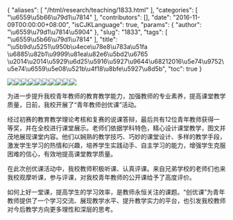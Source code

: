 {
    "aliases": [
        "/html/research/teaching/1833.html"
    ],
    "categories": [
        "\u6559\u5b66\u79d1\u7814"
    ],
    "contributors": [],
    "date": "2016-11-09T00:00:00+08:00",
    "isCJKLanguage": true,
    "params": {
        "author": "\u6559\u79d1\u7814\u5904"
    },
    "slug": "1833",
    "tags": [
        "\u6559\u5b66\u79d1\u7814"
    ],
    "title": "\u5b9d\u5251\u950b\u4ece\u78e8\u783a\u51fa  \u6885\u82b1\u9999\u81ea\u82e6\u5bd2\u6765 \u2014\u2014\u5929\u6d25\u5916\u5927\u9644\u68212016\u5e74\u9752\u5e74\u6559\u5e08\u521b\u4f18\u8bfe\u5927\u8d5b",
    "toc": true
}

![](https://cdn.tfls.online/mirror/full/6b5bc84e372211d4fecc0a29bf4c89722889721d.jpg)![](https://cdn.tfls.online/mirror/full/b3ba2a41f2e8f66e8b3dbcebc49738ec6226aed7.jpg)![](https://cdn.tfls.online/mirror/full/976387eb417350675b46f934a6fca94f3c570a67.jpg)![](https://cdn.tfls.online/mirror/full/9f4848e2d834c516f7cba44859e1804f8a6b7737.jpg)![](https://cdn.tfls.online/mirror/full/f6ee938d7293abe5af31c9dbc23ab154d19d0bab.jpg)![](https://cdn.tfls.online/mirror/full/79681fd3ac21cae47c895e53c6bdcf1ecb4a6515.jpg)![](https://cdn.tfls.online/mirror/full/e2f435aa1ed0ceac38d2ef579716ac30f68636e7.jpg)![](https://cdn.tfls.online/mirror/full/baba2b7619441f204234c4c17b6b853d441fae14.jpg)![](https://cdn.tfls.online/mirror/full/bb5c9f6d868a2ab8aff4a2c60cdcb2c9889e4516.jpg)![](https://cdn.tfls.online/mirror/full/f224536f1892f388488876fcbebe9a0569edb6d9.jpg)




为进一步提升我校青年教师的教育教学能力，加强教师的专业素养，提高课堂教学质量，日前，我校开展了“青年教师创优课”活动。




经过初赛的教育教学理论考核和复赛的说课答辩，最后共有12位青年教师获得一等奖，并在全校进行课堂展示。老师们依据学科特色，精心设计课堂教学，图文并茂地展现课堂内容。他们以娴熟的教学技巧、巧妙的课堂设计、多样的教学手段，激发学生学习的热情和兴趣，培养学生实践动手、自主学习的能力，增强学生克服困难的信心，有效地提高课堂教学质量。




在此次创优课活动中，我校教师积极听课、认真评课。来自兄弟学校的老师们也来我校观摩听课，参与评课，对我校青年教师的公开课给予了高度评价。




如何上好一堂课，提高学生的学习效率，是教师永恒关注的课题。“创优课”为青年教师提供了一个学习交流、展现教学水平、提升教学实力的平台，也引发我校教师对今后教学方向更多理性和深层的思考。



  
